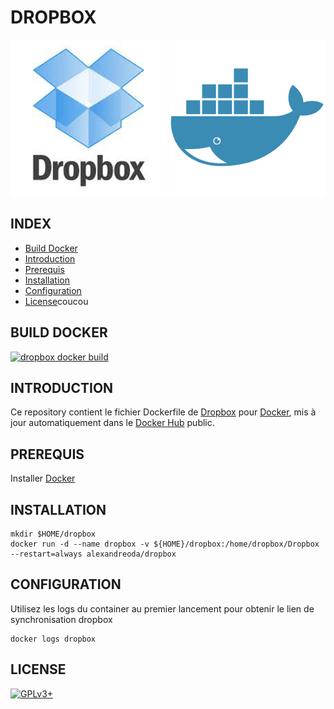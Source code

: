 # DROPBOX

![dropbox](https://raw.githubusercontent.com/oda-alexandre/dropbox/master/img/logo-dropbox.png) ![docker](https://raw.githubusercontent.com/oda-alexandre/dropbox/master/img/logo-docker.png)


## INDEX

- [Build Docker](#BUILD)
- [Introduction](#INTRODUCTION)
- [Prerequis](#PREREQUIS)
- [Installation](#INSTALLATION)
- [Configuration](#CONFIGURATION)
- [License](#LICENSE)coucou


## BUILD DOCKER

[![dropbox docker build](https://img.shields.io/docker/build/alexandreoda/dropbox.svg)](https://hub.docker.com/r/alexandreoda/dropbox)


## INTRODUCTION

Ce repository contient le fichier Dockerfile de [Dropbox](https://www.dropbox.com/) pour [Docker](https://www.docker.com), mis à jour automatiquement dans le [Docker Hub](https://hub.docker.com/r/alexandreoda/dropbox/) public.


## PREREQUIS

Installer [Docker](https://www.docker.com)


## INSTALLATION

```
mkdir $HOME/dropbox
docker run -d --name dropbox -v ${HOME}/dropbox:/home/dropbox/Dropbox --restart=always alexandreoda/dropbox
```


## CONFIGURATION

Utilisez les logs du container au premier lancement pour obtenir le lien de synchronisation dropbox

```
docker logs dropbox
```


## LICENSE

[![GPLv3+](http://gplv3.fsf.org/gplv3-127x51.png)](https://github.com/oda-alexandre/dropbox/blob/master/LICENSE)
